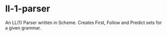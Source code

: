# ll-1-parser
An LL(1) Parser written in Scheme. Creates First, Follow and Predict sets for a given grammar.
